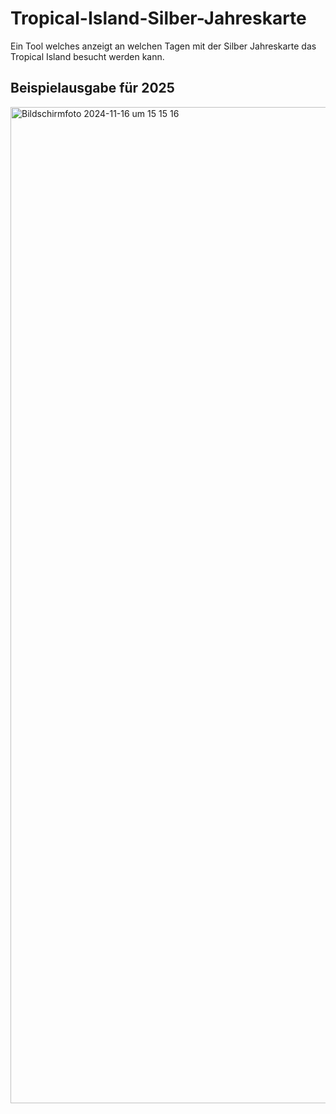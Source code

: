 # Tropical-Island-Silber-Jahreskarte
Ein Tool welches anzeigt an welchen Tagen mit der Silber Jahreskarte das Tropical Island besucht werden kann.


## Beispielausgabe für 2025

<img width="1594" alt="Bildschirmfoto 2024-11-16 um 15 15 16" src="https://github.com/user-attachments/assets/4f60fd5a-7134-4f3a-b706-c2dbe2760d74">
